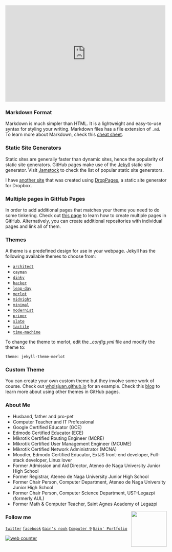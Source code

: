 <iframe width="500" height="300" src="https://www.youtube.com/embed/o-pQ6me7ICY?si=Wj6_8x9cztbbvs4-" title="YouTube video player" frameborder="0" allow="accelerometer; autoplay; clipboard-write; encrypted-media; gyroscope; picture-in-picture; web-share" allowfullscreen></iframe><br>

### Markdown Format

Markdown is much simpler than HTML. It is a lightweight and easy-to-use syntax for styling your writing. Markdown files has a file extension of `.md`.
To learn more about Markdown, check this [cheat sheet](https://www.markdownguide.org/cheat-sheet/ "Press Ctrl if you wish to open this link in another tab").

### Static Site Generators

Static sites are generally faster than dynamic sites, hence the popularity of static site generators. GitHub pages make use of the [Jekyll](https://jamstack.org/generators/jekyll/ "Press Ctrl if you wish to open this link in another tab") static site generator. Visit [Jamstock](https://jamstack.org/generators/ "Press Ctrl if you wish to open this link in another tab") to check the list of popular static site generators.

I have [another site](http://sirgain.droppages.com/ "Press Ctrl if you wish to open this link in another tab") that was created using [DropPages](https://droppages.com/ "Press Ctrl if you wish to open this link in another tab"), a static site generator for Dropbox.

### Multiple pages in GitHub Pages

In order to add additional pages that matches your theme you need to do some tinkering. Check out [this page](https://phuston.github.io/patrickandfrantonarethebestninjas/howto "Press Ctrl if you wish to open this link in another tab") to learn how to create multiple pages in GitHub. Alternatively, you can create additional repositories with individual pages and link all of them.

### Themes

A theme is a predefined design for use in your webpage. Jekyll has the following available themes to choose from:
- [`architect`](https://641n.github.io/architect/)
- [`cayman`](https://641n.github.io/cayman/)
- [`dinky`](https://641n.github.io/dinky/)
- [`hacker`](https://641n.github.io/hacker/)
- [`leap-day`](https://641n.github.io/leap-day/)
- [`merlot`](https://641n.github.io/merlot/)
- [`midnight`](https://641n.github.io/midnight/)
- [`minimal`](https://641n.github.io/minimal/)
- [`modernist`](https://641n.github.io/modernist/)
- [`primer`](https://641n.github.io/primer/)
- [`slate`](https://641n.github.io/slate/)
- [`tactile`](https://641n.github.io/tactile/)
- [`time-machine`](https://641n.github.io/time-machine/)

To change the theme to merlot, edit the  *_config.yml* file and modify the theme to:
```
theme: jekyll-theme-merlot
``` 

### Custom Theme

You can create your own custom theme but they involve some work of course. Check out [whoisjuan.github.io](http://whoisjuan.github.io/ "Press Ctrl if you wish to open this link in another tab") for an example. Check this [blog](https://github.blog/2017-11-29-use-any-theme-with-github-pages/) to learn more about using other themes in GitHub pages.

### About Me

- Husband, father and pro-pet
- Computer Teacher and IT Professional
- Google Certified Educator (GCE) 
- Edmodo Certified Educator (ECE)
- Mikrotik Certified Routing Engineer (MCRE)
- Mikrotik Certified User Management Engineer (MCUME)
- Mikrotik Certified Network Administrator (MCNA)
- Moodler, Edmodo Certified Educator, ExtJS front-end developer, Full-stack developer, Linux lover
- Former Admission and Aid Director, Ateneo de Naga University Junior High School 
- Former Registrar, Ateneo de Naga University Junior High School 
- Former Chair Person, Computer Department, Ateneo de Naga University Junior High School 
- Former Chair Person, Computer Science Department, UST-Legazpi (formerly AUL)
- Former Math & Computer Teacher, Saint Agnes Academy of Legazpi
 
<img src="gain-font-filipino.png" width="111" align="right">

### Follow me
[`twitter`](https://twitter.com/sirgain "Press Ctrl if you wish to open this link in another tab") [`facebook`](https://www.facebook.com/sirgain/ "Press Ctrl if you wish to open this link in another tab") [`Gain's nook`](http://sirgain.droppages.com/) [`Computer 9`](https://641n.github.io/computer-9/) 
[`Gain' Portfolio`](https://sites.google.com/gbox.adnu.edu.ph/isagani/home)

<div id="sfclt2gfbw6m3nyqghqxxcy1q2jha2mfjta"></div>
<script type="text/javascript" src="https://counter9.stat.ovh/private/counter.js?c=lt2gfbw6m3nyqghqxxcy1q2jha2mfjta&down=async" async></script>
<noscript><a href="https://www.freecounterstat.com" title="web counter"><img src="https://counter9.stat.ovh/private/freecounterstat.php?c=lt2gfbw6m3nyqghqxxcy1q2jha2mfjta" border="0" title="web counter" alt="web counter"></a></noscript>
